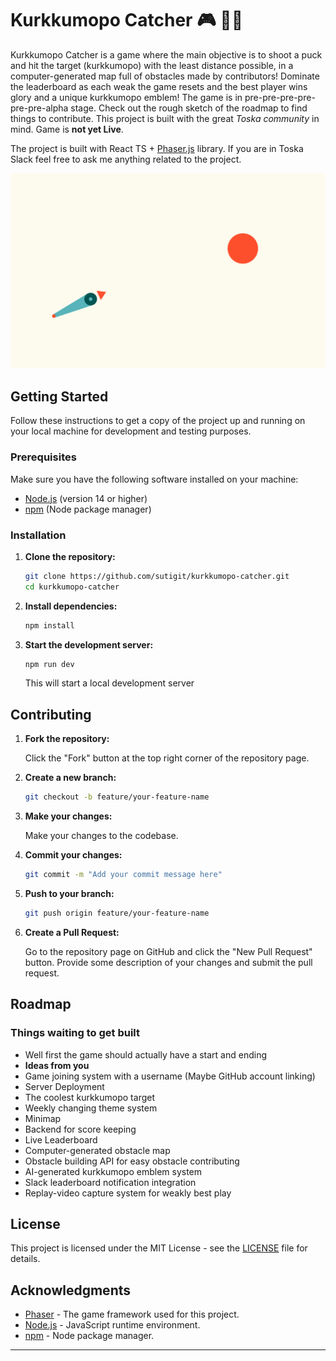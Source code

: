 # Kurkkumopo Catcher 🎮 🥒🛵

Kurkkumopo Catcher is a game where the main objective is to shoot a puck and hit the target (kurkkumopo) with the least distance possible, in a computer-generated map full of obstacles made by contributors! Dominate the leaderboard as each weak the game resets and the best player wins glory and a unique kurkkumopo emblem! The game is in pre-pre-pre-pre-pre-pre-alpha stage. Check out the rough sketch of the roadmap to find things to contribute. This project is built with the great _Toska community_ in mind. Game is **not yet Live**.

The project is built with React TS + [Phaser.js](https://docs.phaser.io/phaser/getting-started/what-is-phaser) library. If you are in Toska Slack feel free to ask me anything related to the project.

![Game Screenshot](public/assets/kurkkumopo-catcher.png)

## Getting Started

Follow these instructions to get a copy of the project up and running on your local machine for development and testing purposes.

### Prerequisites

Make sure you have the following software installed on your machine:

-   [Node.js](https://nodejs.org/) (version 14 or higher)
-   [npm](https://www.npmjs.com/) (Node package manager)

### Installation

1. **Clone the repository:**

    ```sh
    git clone https://github.com/sutigit/kurkkumopo-catcher.git
    cd kurkkumopo-catcher
    ```

2. **Install dependencies:**

    ```sh
    npm install
    ```

3. **Start the development server:**

    ```sh
    npm run dev
    ```

    This will start a local development server

## Contributing

1. **Fork the repository:**

    Click the "Fork" button at the top right corner of the repository page.

2. **Create a new branch:**

    ```sh
    git checkout -b feature/your-feature-name
    ```

3. **Make your changes:**

    Make your changes to the codebase.

4. **Commit your changes:**

    ```sh
    git commit -m "Add your commit message here"
    ```

5. **Push to your branch:**

    ```sh
    git push origin feature/your-feature-name
    ```

6. **Create a Pull Request:**

    Go to the repository page on GitHub and click the "New Pull Request" button. Provide some description of your changes and submit the pull request.

## Roadmap

### Things waiting to get built

-   Well first the game should actually have a start and ending
-   **Ideas from you**
-   Game joining system with a username (Maybe GitHub account linking)
-   Server Deployment
-   The coolest kurkkumopo target
-   Weekly changing theme system
-   Minimap
-   Backend for score keeping
-   Live Leaderboard
-   Computer-generated obstacle map
-   Obstacle building API for easy obstacle contributing
-   AI-generated kurkkumopo emblem system
-   Slack leaderboard notification integration
-   Replay-video capture system for weakly best play

## License

This project is licensed under the MIT License - see the [LICENSE](LICENSE) file for details.

## Acknowledgments

-   [Phaser](https://phaser.io/) - The game framework used for this project.
-   [Node.js](https://nodejs.org/) - JavaScript runtime environment.
-   [npm](https://www.npmjs.com/) - Node package manager.

---

